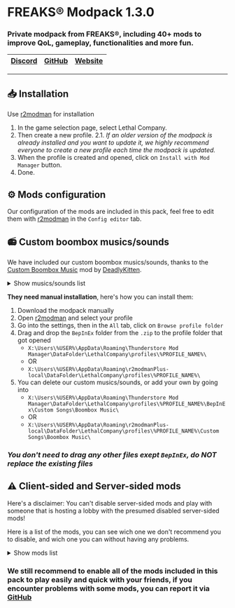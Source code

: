 # FREAKS® Modpack 1.3.0
### Private modpack from FREAKS®, including 40+ mods to improve QoL, gameplay, functionalities and more fun.
| [Discord](https://discord.gg/wqMr5FpjdP) | [GitHub](https://github.com/SKAREZ/FREAKS-Modpack/) | [Website](https://freaks-smp.fr/)
|---|---|---|

---

## 📥 Installation
Use [r2modman](https://thunderstore.io/c/lethal-company/p/ebkr/r2modman/) for installation

1. In the game selection page, select Lethal Company.
2. Then create a new profile.
2.1. *If an older version of the modpack is already installed and you want to update it, we highly recommend everyone to create a new profile each time the modpack is updated.*
3. When the profile is created and opened, click on `Install with Mod Manager` button.
4. Done.

## ⚙️ Mods configuration
Our configuration of the mods are included in this pack, feel free to edit them with [r2modman](https://thunderstore.io/c/lethal-company/p/ebkr/r2modman/) in the `Config editor` tab.

## 📻 Custom boombox musics/sounds
We have included our custom boombox musics/sounds, thanks to the [Custom Boombox Music](https://thunderstore.io/c/lethal-company/p/Steven/Custom_Boombox_Music/) mod by [DeadlyKitten](https://github.com/DeadlyKitten).

<details><summary>Show musics/sounds list</summary>

+ [Ah-ca-nn.mp3](https://audio.jukehost.co.uk/Vc1CXnt7s10t9A6Qb20NQHnvdZSCDAuy)
  - **VOLUME WARNING**
+ [Chef.mp3](https://audio.jukehost.co.uk/KsEyEeVqy2MlzEXk8qEocuAYi38m1cO5)
+ [Did-you-pray-today.mp3](https://audio.jukehost.co.uk/LQCjys93TgTPrmAR7cevgHcqwLVabCsC)
+ [Earrape.mp3](https://audio.jukehost.co.uk/7IAT6tVXAlF5zusOby1ZckTz2nCRUL0G)
  - **VOLUME WARNING**
+ [Everlong.mp3](https://audio.jukehost.co.uk/oqZF4xLJBhzKmwk8aryqzA4YgxydXJ1y)
+ [Fortnite-battle-pass.mp3](https://audio.jukehost.co.uk/on7zieh4TSylOPAFoEJccnYmGWcp40si)
  - **VOLUME WARNING**
+ [Francis-Saussice.mp3](https://audio.jukehost.co.uk/eFBT2iKKbuxIDjUP38TPexdC8coTUcX1)
  - **VOLUME WARNING**
+ [Gay-ou-hétéro.mp3](https://audio.jukehost.co.uk/qoMozZQK2biBW0Y8xxRntLqMuIPqZvA4)
+ [Jester.mp3](https://audio.jukehost.co.uk/2Ffv1oLrKTVXdMXs2LyvsHa1QUDrP4ZC)
+ [Le-chocolat-ou-les-noirs.mp3](https://audio.jukehost.co.uk/gxZ4T4tBSeHoprBsTGHHDYhtaZ3MJLob)
+ [Les-demons-de-minuit.mp3](https://audio.jukehost.co.uk/JI1klYKFPfktvsrvJZP0ZpSIjbRUNPaF)
+ [Mal-au-ventre.mp3](https://audio.jukehost.co.uk/AoZGxfNPlRCk3qVpN3dD69GEq5DIZmuy)
+ [Metal-pipe.mp3](https://audio.jukehost.co.uk/xxMxhhkFMtQa9vVuzZfDvxNzDOIZY71U)
  - **VOLUME WARNING**
+ [Ta-gueule.mp3](https://audio.jukehost.co.uk/Gh4jlAjVLRhbenEyLmyMhxuOsKvMBYZt)
  - **VOLUME WARNING**
+ [Tekno.mp3](https://audio.jukehost.co.uk/v2c4puIPAc58HRo8NGuXD4JhhQhvlPoi)
  - **VOLUME WARNING**
+ [The-Spectre.mp3](https://audio.jukehost.co.uk/FXXHNom9n5e042TOEdaksMvD1xpayF4z)
+ [Thomas.mp3](https://audio.jukehost.co.uk/6aWAhbcgjx3RLveWulCNDW1l9LTgJ6Ld)
  - **VOLUME WARNING**

</details>

**They need manual installation**, here's how you can install them:

1. Download the modpack manually
2. Open [r2modman](https://thunderstore.io/c/lethal-company/p/ebkr/r2modman/) and select your profile
3. Go into the settings, then in the `All` tab, click on `Browse profile folder`
4. Drag and drop the `BepInEx` folder from the `.zip` to the profile folder that got opened
   - `X:\Users\%USER%\AppData\Roaming\Thunderstore Mod Manager\DataFolder\LethalCompany\profiles\%PROFILE_NAME%\`
   - OR
   - `X:\Users\%USER%\AppData\Roaming\r2modmanPlus-local\DataFolder\LethalCompany\profiles\%PROFILE_NAME%\`
5. You can delete our custom musics/sounds, or add your own by going into
   - `X:\Users\%USER%\AppData\Roaming\Thunderstore Mod Manager\DataFolder\LethalCompany\profiles\%PROFILE_NAME%\BepInEx\Custom Songs\Boombox Music\`
   - OR
   - `X:\Users\%USER%\AppData\Roaming\r2modmanPlus-local\DataFolder\LethalCompany\profiles\%PROFILE_NAME%\Custom Songs\Boombox Music\`

### *You don't need to drag any other files exept `BepInEx`, do NOT replace the existing files*

## ⚠️ Client-sided and Server-sided mods
Here's a disclaimer: You can't disable server-sided mods and play with someone that is hosting a lobby with the presumed disabled server-sided mods!

Here is a list of the mods, you can see wich one we don't recommend you to disable, and wich one you can without having any problems.

<details><summary>Show mods list</summary>

|Mod Name|Disableable|
|:--------|:--------:|
|[AlwaysHearActiveTalkies](https://thunderstore.io/c/lethal-company/p/Suskitech/AlwaysHearActiveWalkies/)|🔴|
|[BepInExPack](https://thunderstore.io/c/lethal-company/p/BepInEx/BepInExPack/)|🔴|
|[BepInUtils](https://thunderstore.io/c/lethal-company/p/Ozone/BepInUtils/)|🔴|
|[BetterItemScan](https://thunderstore.io/c/lethal-company/p/PopleZoo/BetterItemScan/)|🟢|
|[Coroner](https://thunderstore.io/c/lethal-company/p/EliteMasterEric/Coroner/)|🔴|
|[Custom_Boombox_Music](https://thunderstore.io/c/lethal-company/p/Steven/Custom_Boombox_Music/)|🔴|
|[DetailedScan](https://thunderstore.io/c/lethal-company/p/fivetoofive/DetailedScan/)|🔴|
|[EladsHUD](https://thunderstore.io/c/lethal-company/p/EladNLG/EladsHUD/)|🟢|
|[FasterItemDropship](https://thunderstore.io/c/lethal-company/p/FlipMods/FasterItemDropship/)|🔴|
|[FOV_Adjust](https://thunderstore.io/c/lethal-company/p/Rozebud/FOV_Adjust/)|🟢|
|[HDLethalCompany](https://thunderstore.io/c/lethal-company/p/Sligili/HDLethalCompany/)|🟢|
|[Helmet_Cameras](https://thunderstore.io/c/lethal-company/p/RickArg/Helmet_Cameras/)|🔴|
|[HideChat](https://thunderstore.io/c/lethal-company/p/Monkeytype/HideChat/)|🟢|
|[HideModList](https://thunderstore.io/c/lethal-company/p/Sv_Matt/HideModList/)|🟢|
|[HookGenPatcher](https://thunderstore.io/c/lethal-company/p/Evaisa/HookGenPatcher/)|🔴|
|[HotbarPlus](https://thunderstore.io/c/lethal-company/p/FlipMods/HotbarPlus/)|🔴|
|[IntroTweaks](https://thunderstore.io/c/lethal-company/p/Owen3H/IntroTweaks/)|🟢|
|[JumpDelayPatch](https://thunderstore.io/c/lethal-company/p/monkes_mods/JumpDelayPatch/)|🔴|
|[LateCompany](https://thunderstore.io/c/lethal-company/p/anormaltwig/LateCompany/)|🔴|
|[Lategame_Upgrades](https://thunderstore.io/c/lethal-company/p/malco/Lategame_Upgrades/)|🔴|
|[LC_API](https://thunderstore.io/c/lethal-company/p/2018/LC_API/)|🔴|
|[LCBetterClock](https://thunderstore.io/c/lethal-company/p/BlueAmulet/LCBetterClock/)|🟢|
|[LethalLib](https://thunderstore.io/c/lethal-company/p/Evaisa/LethalLib/)|🔴|
|[LetMeLookDown](https://thunderstore.io/c/lethal-company/p/FlipMods/LetMeLookDown/)|🔴|
|[Mimics](https://thunderstore.io/c/lethal-company/p/x753/Mimics/)|🔴|
|[More_Emotes](https://thunderstore.io/c/lethal-company/p/Sligili/More_Emotes/)|🔴|
|[More_Suits](https://thunderstore.io/c/lethal-company/p/x753/More_Suits/)|🔴|
|[MoreBlood](https://thunderstore.io/c/lethal-company/p/FlipMods/MoreBlood/)|🟢|
|[MoreCompany](https://thunderstore.io/c/lethal-company/p/notnotnotswipez/MoreCompany/)|🔴|
|[ObjectVolumeController](https://thunderstore.io/c/lethal-company/p/FlipMods/ObjectVolumeController/)|🟢|
|[PushCompany](https://thunderstore.io/c/lethal-company/p/Midge/PushCompany/)|🔴|
|[ReservedFlashlightSlot](https://thunderstore.io/c/lethal-company/p/FlipMods/ReservedFlashlightSlot/)|🔴|
|[ReservedItemSlotCore](https://thunderstore.io/c/lethal-company/p/FlipMods/ReservedItemSlotCore/)|🔴|
|[ReservedWalkieSlot](https://thunderstore.io/c/lethal-company/p/FlipMods/ReservedWalkieSlot/)|🔴|
|[ScalingStartCredits](https://thunderstore.io/c/lethal-company/p/sunnobunno/ScalingStartCredits/)|🔴|
|[Skinwalkers](https://thunderstore.io/c/lethal-company/p/RugbugRedfern/Skinwalkers/)|🟢|
|[SuitSaver](https://thunderstore.io/c/lethal-company/p/Hexnet111/SuitSaver/)|🔴|
|[SuitsPlus](https://thunderstore.io/c/lethal-company/p/FREAKS/SuitsPlus/)|🔴|
|[TerminalApi](https://thunderstore.io/c/lethal-company/p/NotAtomicBomb/TerminalApi/)|🔴|
|[TooManySuits](https://thunderstore.io/c/lethal-company/p/Verity/TooManySuits/)|🔴|
|[VoiceHUD](https://thunderstore.io/c/lethal-company/p/5Bit/VoiceHUD/)|🟢|

- 🟢 = True
- 🔴 = False

</details>

### We still recommend to enable all of the mods included in this pack to play easily and quick with your friends, if you encounter problems with some mods, you can report it via [GitHub](https://github.com/SKAREZ/FREAKS-Modpack/issues)
